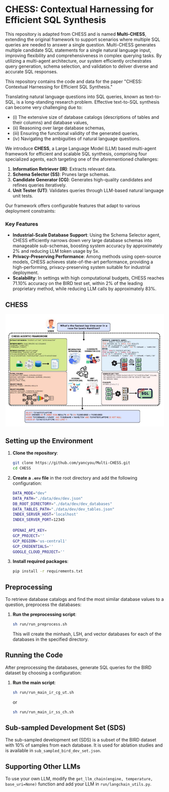 # CHESS: Contextual Harnessing for Efficient SQL Synthesis
This repository is adapted from CHESS and is named **Multi-CHESS**, extending the original framework to support scenarios where multiple SQL queries are needed to answer a single question. Multi-CHESS generates multiple candidate SQL statements for a single natural language input, improving flexibility and comprehensiveness in complex querying tasks. By utilizing a multi-agent architecture, our system efficiently orchestrates query generation, schema selection, and validation to deliver diverse and accurate SQL responses.

This repository contains the code and data for the paper "CHESS: Contextual Harnessing for Efficient SQL Synthesis."

Translating natural language questions into SQL queries, known as text-to-SQL, is a long-standing research problem. Effective text-to-SQL synthesis can become very challenging due to:
- (i) The extensive size of database catalogs (descriptions of tables and their columns) and database values,
- (ii) Reasoning over large database schemas,
- (iii) Ensuring the functional validity of the generated queries,
- (iv) Navigating the ambiguities of natural language questions.

We introduce **CHESS**, a Large Language Model (LLM) based multi-agent framework for efficient and scalable SQL synthesis, comprising four specialized agents, each targeting one of the aforementioned challenges:

1. **Information Retriever (IR)**: Extracts relevant data.
2. **Schema Selector (SS)**: Prunes large schemas.
3. **Candidate Generator (CG)**: Generates high-quality candidates and refines queries iteratively.
4. **Unit Tester (UT)**: Validates queries through LLM-based natural language unit tests.

Our framework offers configurable features that adapt to various deployment constraints:

### Key Features

- **Industrial-Scale Database Support**: Using the Schema Selector agent, CHESS efficiently narrows down very large database schemas into manageable sub-schemas, boosting system accuracy by approximately 2% and reducing LLM token usage by 5x.
- **Privacy-Preserving Performance**: Among methods using open-source models, CHESS achieves state-of-the-art performance, providing a high-performing, privacy-preserving system suitable for industrial deployment.
- **Scalability**: In settings with high computational budgets, CHESS reaches 71.10% accuracy on the BIRD test set, within 2% of the leading proprietary method, while reducing LLM calls by approximately 83%.

## CHESS

![CHESS Framework](CHESS/images/chess.jpg)

## Setting up the Environment

1. **Clone the repository**:
    ```bash
    git clone https://github.com/yancyou/Multi-CHESS.git
    cd CHESS
    ```

2. **Create a `.env` file** in the root directory and add the following configuration:
    ```bash
    DATA_MODE="dev"
    DATA_PATH="./data/dev/dev.json"
    DB_ROOT_DIRECTORY="./data/dev/dev_databases"
    DATA_TABLES_PATH="./data/dev/dev_tables.json"
    INDEX_SERVER_HOST='localhost'
    INDEX_SERVER_PORT=12345

    OPENAI_API_KEY=
    GCP_PROJECT=''
    GCP_REGION='us-central1'
    GCP_CREDENTIALS=''
    GOOGLE_CLOUD_PROJECT=''
    ```

3. **Install required packages**:
    ```bash
    pip install -r requirements.txt
    ```

## Preprocessing

To retrieve database catalogs and find the most similar database values to a question, preprocess the databases:

1. **Run the preprocessing script**:
    ```bash
    sh run/run_preprocess.sh
    ```

    This will create the minhash, LSH, and vector databases for each of the databases in the specified directory.

## Running the Code

After preprocessing the databases, generate SQL queries for the BIRD dataset by choosing a configuration:

1. **Run the main script**:
    ```bash
    sh run/run_main_ir_cg_ut.sh
    ```

    or

    ```bash
    sh run/run_main_ir_ss_ch.sh
    ```

## Sub-sampled Development Set (SDS)

The sub-sampled development set (SDS) is a subset of the BIRD dataset with 10% of samples from each database. It is used for ablation studies and is available in `sub_sampled_bird_dev_set.json`.

## Supporting Other LLMs

To use your own LLM, modify the `get_llm_chain(engine, temperature, base_uri=None)` function and add your LLM in `run/langchain_utils.py`.
